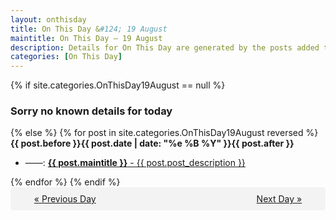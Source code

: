 ```yaml
---
layout: onthisday
title: On This Day &#124; 19 August
maintitle: On This Day — 19 August
description: Details for On This Day are generated by the posts added to the website so the content is subject to changes/updates over time.
categories: [On This Day]
---
```


{% if site.categories.OnThisDay19August == null %}
<h3>Sorry no known details for today</h3>
{% else %}
{% for post in site.categories.OnThisDay19August reversed %}
<strong>{{ post.before }}{{ post.date | date: "%e %B %Y" }}{{ post.after }}</strong>
<ul>
<li> ——: <a class="{{ post.class }}" href="{{ post.url }}"><strong>{{ post.maintitle }}</strong> - {{ post.post_description }}</a></li>
</ul>
{% endfor %}
{% endif %}
<br />
<div style="background-color: #f3f3f3; padding: 10px; border-radius: 5px; text-align: center; display: flex; justify-content: space-evenly;">
<a href="/onthisday/08/08-18">« Previous Day</a>
<span style="visibility:hidden;">[ Visit Leap Year February 29 ]</span>
<a href="/onthisday/08/08-20">Next Day »</a>
</div>
